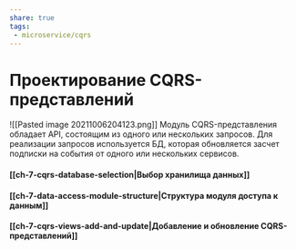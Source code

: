 ```yaml
---
share: true
tags:
 - microservice/cqrs
---
```

# Проектирование CQRS-представлений
![[Pasted image 20211006204123.png]]
Модуль CQRS-представления обладает API, состоящим из одного или нескольких запросов. Для реализации запросов используется БД, которая обновляется засчет подписки на события от одного или нескольких сервисов.
#### [[ch-7-cqrs-database-selection|Выбор хранилища данных]]
#### [[ch-7-data-access-module-structure|Структура модуля доступа к данным]]
#### [[ch-7-cqrs-views-add-and-update|Добавление и обновление CQRS-представлений]]